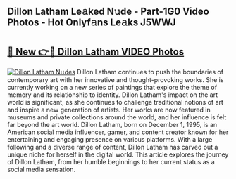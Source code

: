 ## Dillon Latham Le𝚊ked N𝚞de - Part-1G0 Video Photos - Hot Onlyf𝚊ns Le𝚊ks J5WWJ

# <h2><a href="http://ab87974.deff.icu/?id=Dillon+Latham">🔗 New 👉🔴 Dillon Latham VIDEO Photos</a></h2>

[![Dillon Latham N𝚞des](https://i.imgur.com/rIISA9y.gif)](http://ab87974.deff.icu/?id=Dillon+Latham)
Dillon Latham continues to push the boundaries of contemporary art with her innovative and thought-provoking works. She is currently working on a new series of paintings that explore the theme of memory and its relationship to identity. Dillon Latham's impact on the art world is significant, as she continues to challenge traditional notions of art and inspire a new generation of artists. Her works are now featured in museums and private collections around the world, and her influence is felt far beyond the art world. Dillon Latham, born on December 1, 1995, is an American social media influencer, gamer, and content creator known for her entertaining and engaging presence on various platforms. With a large following and a diverse range of content, Dillon Latham has carved out a unique niche for herself in the digital world. This article explores the journey of Dillon Latham, from her humble beginnings to her current status as a social media sensation.
